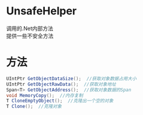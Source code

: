 # UnsafeHelper
调用的.Net内部方法  
提供一些不安全方法  

# 方法  
```csharp
UIntPtr GetObjectDataSize();  //获取对象数据占用大小
UIntPtr GetObjectRawData();  //获取对象地址
Span<T> GetObjectAddress();  //获取对象数据的Span
void MemoryCopy();  //内存复制
T CloneEmptyObject();  //克隆出一个空的对象
T Clone();  //克隆对象
```
